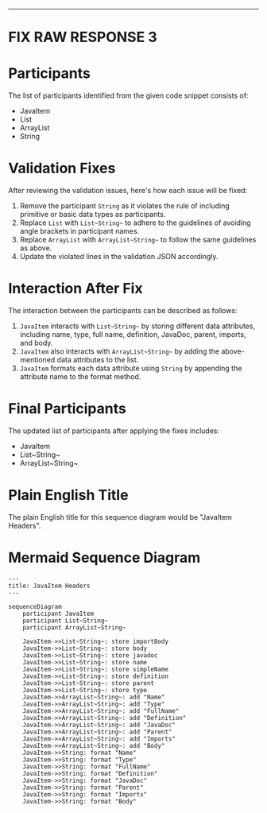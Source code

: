 ----
# FIX RAW RESPONSE 3
# Participants
The list of participants identified from the given code snippet consists of:
- JavaItem
- List
- ArrayList
- String

# Validation Fixes
After reviewing the validation issues, here's how each issue will be fixed:
1. Remove the participant `String` as it violates the rule of including primitive or basic data types as participants.
2. Replace `List` with `List~String~` to adhere to the guidelines of avoiding angle brackets in participant names.
3. Replace `ArrayList` with `ArrayList~String~` to follow the same guidelines as above.
4. Update the violated lines in the validation JSON accordingly.

# Interaction After Fix
The interaction between the participants can be described as follows:
1. `JavaItem` interacts with `List~String~` by storing different data attributes, including name, type, full name, definition, JavaDoc, parent, imports, and body.
2. `JavaItem` also interacts with `ArrayList~String~` by adding the above-mentioned data attributes to the list.
3. `JavaItem` formats each data attribute using `String` by appending the attribute name to the format method.

# Final Participants
The updated list of participants after applying the fixes includes:
- JavaItem
- List~String~
- ArrayList~String~

# Plain English Title
The plain English title for this sequence diagram would be "JavaItem Headers".

# Mermaid Sequence Diagram
```mermaid
---
title: JavaItem Headers
---

sequenceDiagram
    participant JavaItem
    participant List~String~
    participant ArrayList~String~

    JavaItem->>List~String~: store importBody
    JavaItem->>List~String~: store body
    JavaItem->>List~String~: store javadoc
    JavaItem->>List~String~: store name
    JavaItem->>List~String~: store simpleName
    JavaItem->>List~String~: store definition
    JavaItem->>List~String~: store parent
    JavaItem->>List~String~: store type
    JavaItem->>ArrayList~String~: add "Name"
    JavaItem->>ArrayList~String~: add "Type"
    JavaItem->>ArrayList~String~: add "FullName"
    JavaItem->>ArrayList~String~: add "Definition"
    JavaItem->>ArrayList~String~: add "JavaDoc"
    JavaItem->>ArrayList~String~: add "Parent"
    JavaItem->>ArrayList~String~: add "Imports"
    JavaItem->>ArrayList~String~: add "Body"
    JavaItem->>String: format "Name"
    JavaItem->>String: format "Type"
    JavaItem->>String: format "FullName"
    JavaItem->>String: format "Definition"
    JavaItem->>String: format "JavaDoc"
    JavaItem->>String: format "Parent"
    JavaItem->>String: format "Imports"
    JavaItem->>String: format "Body"
```
